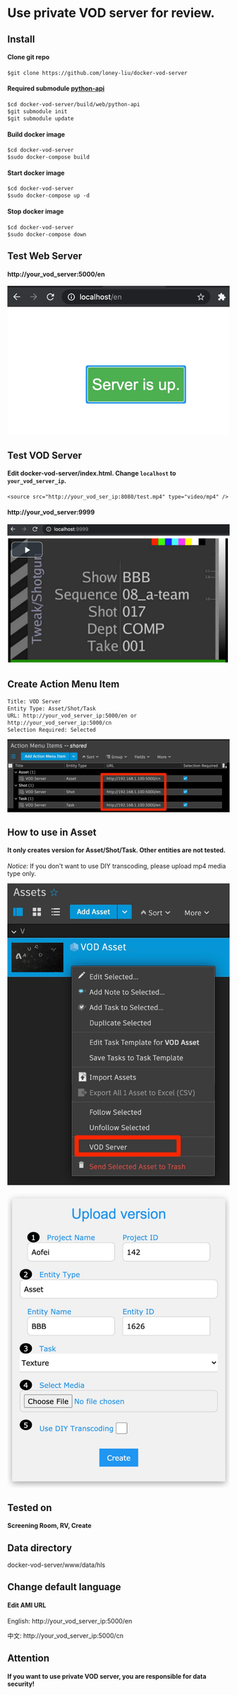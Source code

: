 # Use private VOD server for review.

## Install

#### Clone git repo

```
$git clone https://github.com/loney-liu/docker-vod-server
```

#### Required submodule [python-api](https://github.com/shotgunsoftware/python-api)

```
$cd docker-vod-server/build/web/python-api
$git submodule init
$git submodule update
```

#### Build docker image

```
$cd docker-vod-server
$sudo docker-compose build
```

#### Start docker image

```
$cd docker-vod-server
$sudo docker-compose up -d
```

#### Stop docker image

```
$cd docker-vod-server
$sudo docker-compose down
```

## Test Web Server

#### http://your_vod_server:5000/en

![Sever Up](https://github.com/loney-liu/docker-vod-server/blob/master/demo/Server_is_up.jpg)


## Test VOD Server

#### Edit docker-vod-server/index.html. Change `localhost` to `your_vod_server_ip`.

```
<source src="http://your_vod_ser_ip:8080/test.mp4" type="video/mp4" />
```

#### http://your_vod_server:9999

![AMI](https://github.com/loney-liu/docker-vod-server/blob/master/demo/Live_Streaming.jpg)

## Create Action Menu Item

```
Title: VOD Server
Entity Type: Asset/Shot/Task
URL: http://your_vod_server_ip:5000/en or http://your_vod_server_ip:5000/cn 
Selection Required: Selected
```

![AMI](https://github.com/loney-liu/docker-vod-server/blob/master/demo/Action_Menu_Items.jpg)

## How to use in Asset

#### It only creates version for Asset/Shot/Task. Other entities are not tested.

*Notice:* If you don't want to use DIY transcoding, please upload mp4 media type only.

![Asset](https://github.com/loney-liu/docker-vod-server/blob/master/demo/Asset.jpg)

![upload](https://github.com/loney-liu/docker-vod-server/blob/master/demo/Uploader.jpg)

## Tested on

#### Screening Room, RV, Create

## Data directory

docker-vod-server/www/data/hls

## Change default language

#### Edit AMI URL

English: http://your_vod_server_ip:5000/en

中文: http://your_vod_server_ip:5000/cn

## Attention

#### If you want to use private VOD server, you are responsible for data security!